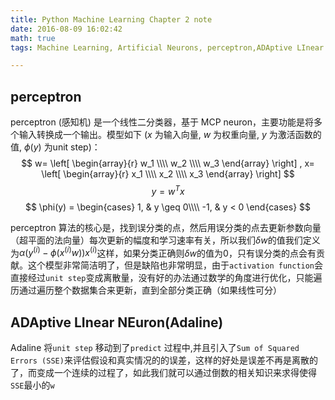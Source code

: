 ```yaml
---
title: Python Machine Learning Chapter 2 note
date: 2016-08-09 16:02:42
math: true
tags: Machine Learning, Artificial Neurons, perceptron,ADAptive LInear NEuron(Adaline)

---
```

perceptron
---
perceptron (感知机) 是一个线性二分类器，基于 MCP neuron，主要功能是将多个输入转换成一个输出。模型如下 ($x$ 为输入向量, $w$ 为权重向量, $y$ 为激活函数的值, $\phi(y)$ 为unit step)：
$$
w=
\left[
\begin{array}{r}
w_1 \\\\ 
w_2 \\\\ 
w_3
\end{array}
\right]
,
x=
\left[
\begin{array}{r}
x_1 \\\\ 
x_2 \\\\ 
x_3
\end{array}
\right]
$$
$$
y = w^Tx
$$
$$
\phi(y) = 
\begin{cases}
1, & y \geq 0\\\\
-1, & y < 0
\end{cases}
$$

perceptron 算法的核心是，找到误分类的点，然后用误分类的点去更新参数向量（超平面的法向量）每次更新的幅度和学习速率有关，所以我们$\delta w$的值我们定义为$\alpha (y^{(i)} - \phi(x^{(i)}w))x^{(i)}$这样，如果分类正确则$\delta w$的值为0，只有误分类的点会有贡献。这个模型非常简洁明了，但是缺陷也非常明显，由于`activation function`会直接经过`unit step`变成离散量，没有好的办法通过数学的角度进行优化，只能遍历通过遍历整个数据集合来更新，直到全部分类正确（如果线性可分）

ADAptive LInear NEuron(Adaline)
---
Adaline 将`unit step` 移动到了`predict` 过程中,并且引入了`Sum of Squared Errors (SSE)`来评估假设和真实情况的的误差，这样的好处是误差不再是离散的了，而变成一个连续的过程了，如此我们就可以通过倒数的相关知识来求得使得`SSE`最小的`w`
